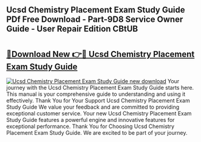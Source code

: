 ## Ucsd Chemistry Placement Exam Study Guide PDf Free Download - Part-9D8 Service Owner Guide - User Repair Edition CBtUB

# <h2><a href="http://bc58386.oget.top/?id=Ucsd+Chemistry+Placement+Exam+Study+Guide">🔗Download New 👉🔴 Ucsd Chemistry Placement Exam Study Guide</a></h2>

[![Ucsd Chemistry Placement Exam Study Guide new download](https://i.imgur.com/5g1atiW.png)](http://bc58386.oget.top/?id=Ucsd+Chemistry+Placement+Exam+Study+Guide)
Your journey with the Ucsd Chemistry Placement Exam Study Guide starts here. This manual is your comprehensive guide to understanding and using it effectively. Thank You for Your Support Ucsd Chemistry Placement Exam Study Guide We value your feedback and are committed to providing exceptional customer service. Your new Ucsd Chemistry Placement Exam Study Guide features a powerful engine and innovative features for exceptional performance. Thank You for Choosing Ucsd Chemistry Placement Exam Study Guide. We are excited to be part of your journey.
